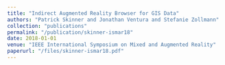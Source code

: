 ```yaml
---
title: "Indirect Augmented Reality Browser for GIS Data"
authors: "Patrick Skinner and Jonathan Ventura and Stefanie Zollmann"
collection: "publications"
permalink: "/publication/skinner-ismar18"
date: 2018-01-01
venue: "IEEE International Symposium on Mixed and Augmented Reality"
paperurl: "/files/skinner-ismar18.pdf"
---
```

